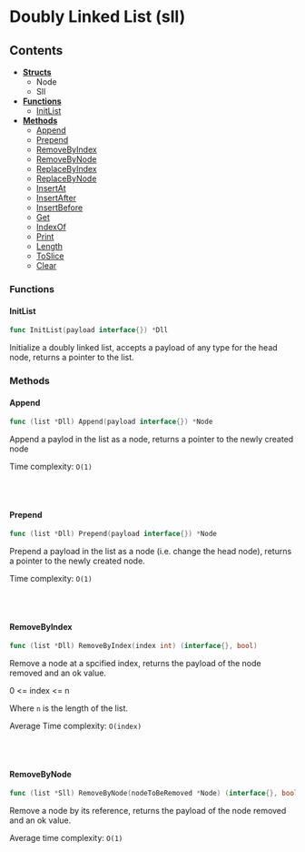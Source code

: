 # Doubly Linked List (sll)

## Contents

* [**Structs**](#Structs)
  * Node
  * Sll
* [**Functions**](#Functions)
  * [InitList](#InitList)
* [**Methods**](#Methods)
  * [Append](#Append)
  * [Prepend](#Prepend)
  * [RemoveByIndex](#RemoveByIndex)
  * [RemoveByNode](#RemoveByNode)
  * [ReplaceByIndex](#ReplaceByIndex)
  * [ReplaceByNode](#ReplaceByNode)
  * [InsertAt](#InsertAt)
  * [InsertAfter](#InsertAfter)
  * [InsertBefore](#InsertBefore)
  * [Get](#Get)
  * [IndexOf](#IndexOf)
  * [Print](#Print)
  * [Length](#Length)
  * [ToSlice](#ToSlice)
  * [Clear](#Clear)

### Functions

#### InitList

```go
func InitList(payload interface{}) *Dll
```

Initialize a doubly linked list, accepts a payload of any type for the head node, returns a pointer to the list.

### Methods

#### Append
```go
func (list *Dll) Append(payload interface{}) *Node
```
Append a paylod in the list as a node, returns a pointer to the newly created node

Time complexity:
`O(1)`

<br><br>

#### Prepend
```go
func (list *Dll) Prepend(payload interface{}) *Node
```
Prepend a payload in the list as a node (i.e. change the head node), returns a pointer to the newly created node.

Time complexity:
`O(1)`

<br><br>

#### RemoveByIndex
```go
func (list *Dll) RemoveByIndex(index int) (interface{}, bool)
```
Remove a node at a spcified index, returns the payload of the node removed and an ok value.

0 <= index <= n

Where `n` is the length of the list.

Average Time complexity:
`O(index)`

<br><br>

#### RemoveByNode
```go
func (list *Sll) RemoveByNode(nodeToBeRemoved *Node) (interface{}, bool)
```
Remove a node by its reference, returns the payload of the node removed and an ok value.

Average time complexity:
`O(1)`

<br><br>

